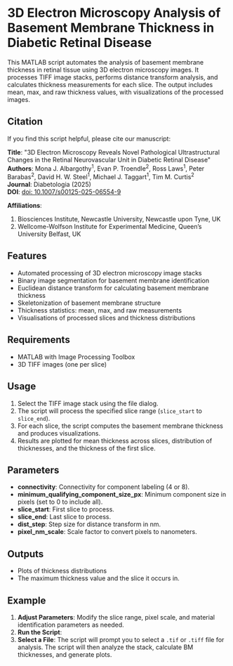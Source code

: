 # 3D Electron Microscopy Analysis of Basement Membrane Thickness in Diabetic Retinal Disease

This MATLAB script automates the analysis of basement membrane thickness in retinal tissue using 3D electron microscopy images. It processes TIFF image stacks, performs distance transform analysis, and calculates thickness measurements for each slice. The output includes mean, max, and raw thickness values, with visualizations of the processed images. 

## Citation

If you find this script helpful, please cite our manuscript:

**Title**: "3D Electron Microscopy Reveals Novel Pathological Ultrastructural Changes in the Retinal Neurovascular Unit in Diabetic Retinal Disease"  
**Authors**: Mona J. Albargothy<sup>1</sup>, Evan P. Troendle<sup>2</sup>, Ross Laws<sup>1</sup>, Peter Barabas<sup>2</sup>, David H. W. Steel<sup>1</sup>, Michael J. Taggart<sup>1</sup>, Tim M. Curtis<sup>2</sup>  
**Journal**: Diabetologia (2025)  
**DOI**: [doi: 10.1007/s00125-025-06554-9](https://doi.org/10.1007/s00125-025-06554-9)

**Affiliations**:  
1. Biosciences Institute, Newcastle University, Newcastle upon Tyne, UK  
2. Wellcome-Wolfson Institute for Experimental Medicine, Queen’s University Belfast, UK

## Features

- Automated processing of 3D electron microscopy image stacks
- Binary image segmentation for basement membrane identification
- Euclidean distance transform for calculating basement membrane thickness
- Skeletonization of basement membrane structure
- Thickness statistics: mean, max, and raw measurements
- Visualisations of processed slices and thickness distributions

## Requirements

- MATLAB with Image Processing Toolbox
- 3D TIFF images (one per slice)

## Usage

1. Select the TIFF image stack using the file dialog.
2. The script will process the specified slice range (`slice_start` to `slice_end`).
3. For each slice, the script computes the basement membrane thickness and produces visualizations.
4. Results are plotted for mean thickness across slices, distribution of thicknesses, and the thickness of the first slice.

## Parameters

- **connectivity**: Connectivity for component labeling (4 or 8).
- **minimum_qualifying_component_size_px**: Minimum component size in pixels (set to 0 to include all).
- **slice_start**: First slice to process.
- **slice_end**: Last slice to process.
- **dist_step**: Step size for distance transform in nm.
- **pixel_nm_scale**: Scale factor to convert pixels to nanometers.

## Outputs

- Plots of thickness distributions
- The maximum thickness value and the slice it occurs in.

## Example

1. **Adjust Parameters**: Modify the slice range, pixel scale, and material identification parameters as needed.
2. **Run the Script**: 
3. **Select a File**: The script will prompt you to select a `.tif` or `.tiff` file for analysis.
The script will then analyze the stack, calculate BM thicknesses, and generate plots.